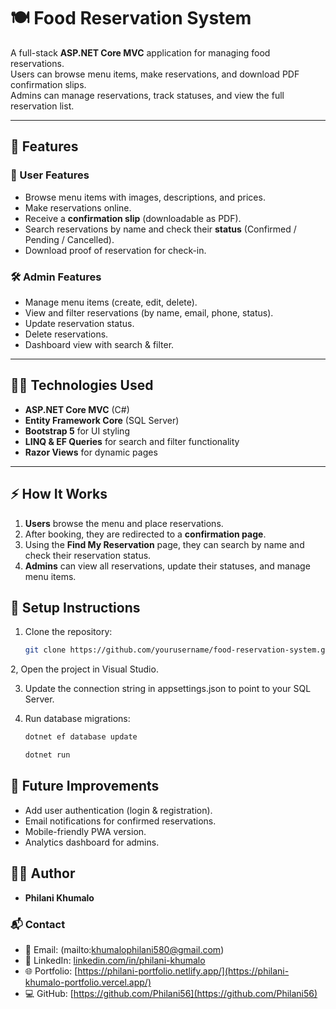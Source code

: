 # 🍽️ Food Reservation System

A full-stack **ASP.NET Core MVC** application for managing food reservations.  
Users can browse menu items, make reservations, and download PDF confirmation slips.  
Admins can manage reservations, track statuses, and view the full reservation list.

---

## 🚀 Features

### 👤 User Features
- Browse menu items with images, descriptions, and prices.
- Make reservations online.
- Receive a **confirmation slip** (downloadable as PDF).
- Search reservations by name and check their **status** (Confirmed / Pending / Cancelled).
- Download proof of reservation for check-in.

### 🛠️ Admin Features
- Manage menu items (create, edit, delete).
- View and filter reservations (by name, email, phone, status).
- Update reservation status.
- Delete reservations.
- Dashboard view with search & filter.

---

## 🧑‍💻 Technologies Used
- **ASP.NET Core MVC** (C#)
- **Entity Framework Core** (SQL Server)
- **Bootstrap 5** for UI styling
- **LINQ & EF Queries** for search and filter functionality
- **Razor Views** for dynamic pages

---

## ⚡ How It Works
1. **Users** browse the menu and place reservations.  
2. After booking, they are redirected to a **confirmation page**.  
4. Using the **Find My Reservation** page, they can search by name and check their reservation status.  
5. **Admins** can view all reservations, update their statuses, and manage menu items.

## 🔑 Setup Instructions
1. Clone the repository:
   ```bash
   git clone https://github.com/yourusername/food-reservation-system.git
   ```
2, Open the project in Visual Studio.

3. Update the connection string in appsettings.json to point to your SQL Server.

4. Run database migrations:

   ```bash
   dotnet ef database update
   ```

   ```bash
   dotnet run
   ```

## 🎯 Future Improvements
- Add user authentication (login & registration).
- Email notifications for confirmed reservations.
- Mobile-friendly PWA version.
- Analytics dashboard for admins.

## 👨‍💻 Author
- **Philani Khumalo**

### 📬 Contact
- 📧 Email: (mailto:khumalophilani580@gmail.com)  
- 💼 LinkedIn: [linkedin.com/in/philani-khumalo](https://www.linkedin.com/in/nhlakanipho-philani-khumalo-679726224/)  
- 🌐 Portfolio: [https://philani-portfolio.netlify.app/](https://philani-khumalo-portfolio.vercel.app/)  
- 💻 GitHub: [https://github.com/Philani56](https://github.com/Philani56)  


